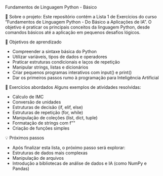 Fundamentos de Linguagem Python - Básico

📘 Sobre o projeto:
Este repositório contém a Lista 1 de Exercícios do curso “Fundamentos de Linguagem Python - Do Básico a Aplicações de IA”.
O objetivo é praticar os principais conceitos da linguagem Python, desde comandos básicos até a aplicação em pequenos desafios lógicos.

🎯 Objetivos de aprendizado
- Compreender a sintaxe básica do Python
- Utilizar variáveis, tipos de dados e operadores
- Praticar estruturas condicionais e laços de repetição
- Manipular strings, listas e dicionários
- Criar pequenos programas interativos com input() e print()
- Dar os primeiros passos rumo à programação para Inteligência Artificial

🧩 Exercícios abordados
Alguns exemplos de atividades resolvidas:
- Cálculo de IMC
- Conversão de unidades
- Estruturas de decisão (if, elif, else)
- Estruturas de repetição (for, while)
- Manipulação de coleções (list, dict, tuple)
- Formatação de strings com f""
- Criação de funções simples

💡 Próximos passos
- Após finalizar esta lista, o próximo passo será explorar:
- Estruturas de dados mais complexas
- Manipulação de arquivos
- Introdução a bibliotecas de análise de dados e IA (como NumPy e Pandas)
